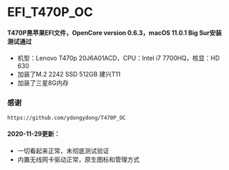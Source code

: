 # EFI_T470P_OC
#### T470P黑苹果EFI文件，OpenCore version 0.6.3，macOS 11.0.1 Big Sur安装测试通过<br/>
- 机型：Lenovo T470p 20J6A01ACD，CPU：Intel i7 7700HQ，核显：HD 630<br/>
- 加装了M.2 2242 SSD 512GB 建兴T11<br/>
- 加装了三星8G内存<br/>

### 感谢
```
https://github.com/ydongydong/T470P_OC
```

#### 2020-11-29更新：<br/>
- 一切看起来正常，未彻底测试验证<br/>
- 内置无线网卡驱动正常，原生图标和管理方式<br/>
